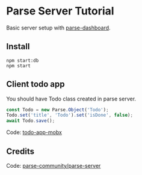 # Parse Server Tutorial
Basic server setup with [parse-dashboard](https://github.com/parse-community/parse-dashboard).

## Install
```
npm start:db
npm start
```

## Client todo app
You should have Todo class created in parse server.
```JavaScript
const Todo = new Parse.Object('Todo');
Todo.set('title', 'Todo').set('isDone', false);
await Todo.save();
```
Code: [todo-app-mobx](https://github.com/sergous/todo-app-mobx)

## Credits
Code: [parse-community/parse-server](https://github.com/parse-community/parse-server)
